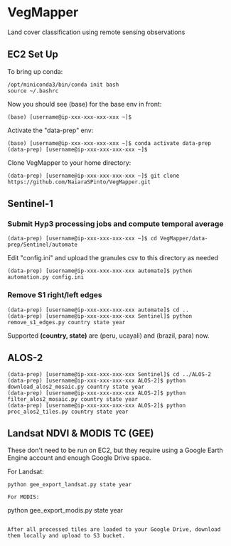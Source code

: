 # VegMapper
Land cover classification using remote sensing observations

## EC2 Set Up ##

To bring up conda:
```
/opt/miniconda3/bin/conda init bash
source ~/.bashrc
```

Now you should see (base) for the base env in front:
```
(base) [username@ip-xxx-xxx-xxx-xxx ~]$
```

Activate the "data-prep" env:
```
(base) [username@ip-xxx-xxx-xxx-xxx ~]$ conda activate data-prep
(data-prep) [username@ip-xxx-xxx-xxx-xxx ~]$
```

Clone VegMapper to your home directory:
```
(data-prep) [username@ip-xxx-xxx-xxx-xxx ~]$ git clone https://github.com/NaiaraSPinto/VegMapper.git
```

## Sentinel-1 ##
### Submit Hyp3 processing jobs and compute temporal average ###
```
(data-prep) [username@ip-xxx-xxx-xxx-xxx ~]$ cd VegMapper/data-prep/Sentinel/automate
```
Edit "config.ini" and upload the granules csv to this directory as needed
```
(data-prep) [username@ip-xxx-xxx-xxx-xxx automate]$ python automation.py config.ini
```

### Remove S1 right/left edges ###
```
(data-prep) [username@ip-xxx-xxx-xxx-xxx automate]$ cd ..
(data-prep) [username@ip-xxx-xxx-xxx-xxx Sentinel]$ python remove_s1_edges.py country state year
```
Supported **(country, state)** are (peru, ucayali) and (brazil, para) now.

## ALOS-2 ##
```
(data-prep) [username@ip-xxx-xxx-xxx-xxx Sentinel]$ cd ../ALOS-2
(data-prep) [username@ip-xxx-xxx-xxx-xxx ALOS-2]$ python download_alos2_mosaic.py country state year
(data-prep) [username@ip-xxx-xxx-xxx-xxx ALOS-2]$ python filter_alos2_mosaic.py country state year
(data-prep) [username@ip-xxx-xxx-xxx-xxx ALOS-2]$ python proc_alos2_tiles.py country state year
```

## Landsat NDVI & MODIS TC (GEE) ##
These don't need to be run on EC2, but they require using a Google Earth Engine account and enough Google Drive space.

For Landsat:
```
python gee_export_landsat.py state year

For MODIS:
```
python gee_export_modis.py state year
```

After all processed tiles are loaded to your Google Drive, download them locally and upload to S3 bucket.
